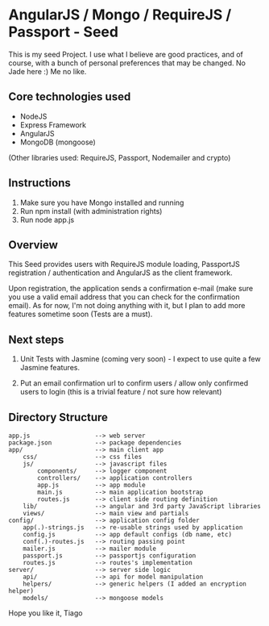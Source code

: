 # AngularJS / Mongo / RequireJS / Passport - Seed

This is my seed Project. 
I use what I believe are good practices, and of course, with a bunch of personal preferences that may be changed. 
No Jade here :) Me no like.

## Core technologies used

- NodeJS
- Express Framework
- AngularJS
- MongoDB (mongoose)

(Other libraries used: RequireJS, Passport, Nodemailer and crypto)

## Instructions

1. Make sure you have Mongo installed and running
2. Run npm install (with administration rights)
3. Run node app.js

## Overview

This Seed provides users with RequireJS module loading, PassportJS registration / authentication and AngularJS as the client framework.

Upon registration, the application sends a confirmation e-mail (make sure you use a valid email address that you can check for the confirmation email). As for now, I'm not doing anything with it, but I plan to add more features sometime soon (Tests are a must).

## Next steps

1. Unit Tests with Jasmine (coming very soon) - I expect to use quite a few Jasmine features.

2. Put an email confirmation url to confirm users / allow only confirmed users to login (this is a trivial feature / not sure how relevant)

## Directory Structure
    
	app.js              	--> web server
    package.json        	--> package dependencies
    app/             		--> main client app
      	css/              	--> css files
      	js/               	--> javascript files
      		components/		--> logger component
        	controllers/	--> application controllers      	
        	app.js          --> app module
        	main.js 		--> main application bootstrap
        	routes.js 		--> client side routing definition
    	lib/            	--> angular and 3rd party JavaScript libraries
    	views/				--> main view and partials
	config/					--> application config folder
		app(.)-strings.js 	--> re-usable strings used by application
		config.js 			--> app default configs (db name, etc)
		conf(.)-routes.js 	--> routing passing point
		mailer.js 			--> mailer module
		passport.js 		--> passportjs configuration
		routes.js 			--> routes's implementation
	server/					--> server side logic
  		api/				--> api for model manipulation	
      	helpers/			--> generic helpers (I added an encryption helper)
    	models/				--> mongoose models      	

Hope you like it,
Tiago
